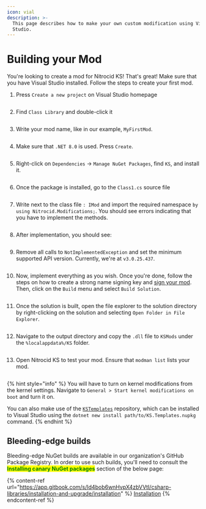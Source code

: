 ```yaml
---
icon: vial
description: >-
  This page describes how to make your own custom modification using Visual
  Studio.
---
```


# Building your Mod

You're looking to create a mod for Nitrocid KS! That's great! Make sure that you have Visual Studio installed. Follow the steps to create your first mod.

1.  Press `Create a new project` on Visual Studio homepage

    <figure><img src="../../../.gitbook/assets/077-modbuild.png" alt=""><figcaption></figcaption></figure>
2.  Find `Class Library` and double-click it

    <figure><img src="../../../.gitbook/assets/078-modbuild.png" alt=""><figcaption></figcaption></figure>
3.  Write your mod name, like in our example, `MyFirstMod`.

    <figure><img src="../../../.gitbook/assets/079-modbuild.png" alt=""><figcaption></figcaption></figure>
4.  Make sure that `.NET 8.0` is used. Press `Create`.

    <figure><img src="../../../.gitbook/assets/080-modbuild.png" alt=""><figcaption></figcaption></figure>
5.  Right-click on `Dependencies` -> `Manage NuGet Packages`, find `KS`, and install it.

    <figure><img src="../../../.gitbook/assets/081-modbuild.png" alt=""><figcaption></figcaption></figure>
6.  Once the package is installed, go to the `Class1.cs` source file

    <figure><img src="../../../.gitbook/assets/082-modbuild.png" alt=""><figcaption></figcaption></figure>
7.  Write next to the class file `: IMod` and import the required namespace `by using Nitrocid.Modifications;`. You should see errors indicating that you have to implement the methods.

    <figure><img src="../../../.gitbook/assets/083-modbuild.png" alt=""><figcaption></figcaption></figure>
8.  After implementation, you should see:

    <figure><img src="../../../.gitbook/assets/084-modbuild.png" alt=""><figcaption></figcaption></figure>
9.  Remove all calls to `NotImplementedException` and set the minimum supported API version. Currently, we're at `v3.0.25.437`.

    <figure><img src="../../../.gitbook/assets/085-modbuild.png" alt=""><figcaption></figcaption></figure>
10. Now, implement everything as you wish. Once you're done, follow the steps on how to create a strong name signing key and [sign your mod](https://learn.microsoft.com/en-us/dotnet/standard/assembly/sign-strong-name). Then, click on the `Build` menu and select `Build Solution`.

    <div align="left"><figure><img src="../../../.gitbook/assets/086-modbuild.png" alt=""><figcaption></figcaption></figure></div>
11. Once the solution is built, open the file explorer to the solution directory by right-clicking on the solution and selecting `Open Folder in File Explorer`.

    <div align="left"><figure><img src="../../../.gitbook/assets/087-modbuild.png" alt=""><figcaption></figcaption></figure></div>
12. Navigate to the output directory and copy the `.dll` file to `KSMods` under the `%localappdata%/KS` folder.

    <figure><img src="../../../.gitbook/assets/088-modbuild.png" alt=""><figcaption></figcaption></figure>
13. Open Nitrocid KS to test your mod. Ensure that `modman list` lists your mod.

    <figure><img src="../../../.gitbook/assets/089-modbuild.png" alt=""><figcaption></figcaption></figure>

{% hint style="info" %}
You will have to turn on kernel modifications from the kernel settings. Navigate to `General > Start kernel modifications on boot` and turn it on.

You can also make use of the [`KSTemplates`](https://github.com/Aptivi/KSTemplates) repository, which can be installed to Visual Studio using the `dotnet new install path/to/KS.Templates.nupkg` command.
{% endhint %}

## Bleeding-edge builds

Bleeding-edge NuGet builds are available in our organization's GitHub Package Registry. In order to use such builds, you'll need to consult the <mark style="color:green;">**Installing canary NuGet packages**</mark> section of the below page:

{% content-ref url="https://app.gitbook.com/s/Id4bob6wnHvpX4zbVVtI/csharp-libraries/installation-and-upgrade/installation" %}
[Installation](https://app.gitbook.com/s/Id4bob6wnHvpX4zbVVtI/csharp-libraries/installation-and-upgrade/installation)
{% endcontent-ref %}
